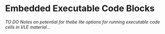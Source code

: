 # Embedded Executable Code Blocks

*TO DO Notes on potential for thebe lite options for running executable code cells in VLE material...*

